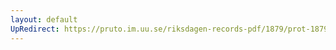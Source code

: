 ```yaml
---
layout: default
UpRedirect: https://pruto.im.uu.se/riksdagen-records-pdf/1879/prot-1879--ak--049.pdf
---
```

